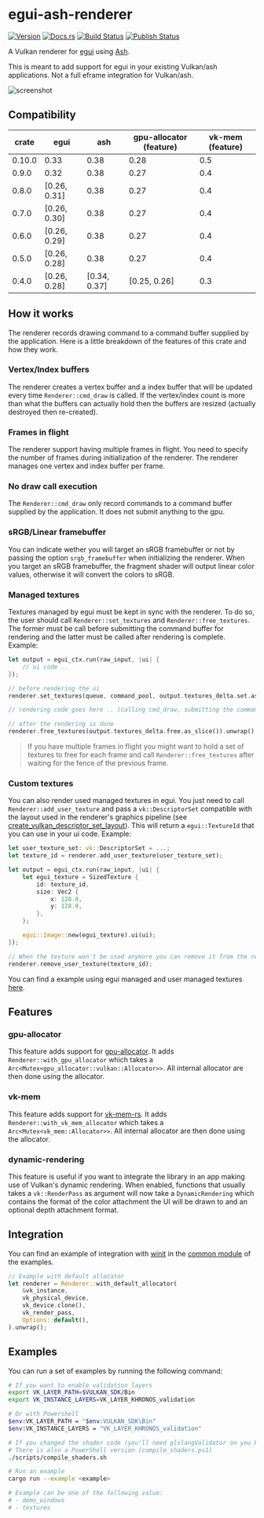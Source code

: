 # egui-ash-renderer

[![Version](https://img.shields.io/crates/v/egui-ash-renderer.svg)](https://crates.io/crates/egui-ash-renderer)
[![Docs.rs](https://docs.rs/egui-ash-renderer/badge.svg)](https://docs.rs/egui-ash-renderer)
[![Build Status](https://github.com/adrien-ben/egui-ash-renderer/workflows/Build/badge.svg)](https://github.com/adrien-ben/egui-ash-renderer/actions)
[![Publish Status](https://github.com/adrien-ben/egui-ash-renderer/workflows/Publish/badge.svg)](https://github.com/adrien-ben/egui-ash-renderer/actions)

A Vulkan renderer for [egui][egui] using [Ash][ash].

This is meant to add support for egui in your existing Vulkan/ash applications. Not a full eframe integration for Vulkan/ash.

![screenshot](capture.png)

## Compatibility

| crate  | egui         | ash          | gpu-allocator (feature) | vk-mem (feature) |
|--------|--------------|--------------|-------------------------|------------------|
| 0.10.0 | 0.33         | 0.38         | 0.28                    | 0.5              |
| 0.9.0  | 0.32         | 0.38         | 0.27                    | 0.4              |
| 0.8.0  | [0.26, 0.31] | 0.38         | 0.27                    | 0.4              |
| 0.7.0  | [0.26, 0.30] | 0.38         | 0.27                    | 0.4              |
| 0.6.0  | [0.26, 0.29] | 0.38         | 0.27                    | 0.4              |
| 0.5.0  | [0.26, 0.28] | 0.38         | 0.27                    | 0.4              |
| 0.4.0  | [0.26, 0.28] | [0.34, 0.37] | [0.25, 0.26]            | 0.3              |

## How it works

The renderer records drawing command to a command buffer supplied by the application. Here is a little breakdown of the features of this crate and how they work.

### Vertex/Index buffers

The renderer creates a vertex buffer and a index buffer that will be updated every time
`Renderer::cmd_draw` is called. If the vertex/index count is more than what the buffers can
actually hold then the buffers are resized (actually destroyed then re-created).

### Frames in flight

The renderer support having multiple frames in flight. You need to specify the number of frames
during initialization of the renderer. The renderer manages one vertex and index buffer per frame.

### No draw call execution

The `Renderer::cmd_draw` only record commands to a command buffer supplied by the application. It does not submit anything to the gpu.

### sRGB/Linear framebuffer

You can indicate wether you will target an sRGB framebuffer or not by passing the option `srgb_framebuffer` when initializing the renderer.
When you target an sRGB framebuffer, the fragment shader will output linear color values, otherwise it will convert the colors to sRGB.

### Managed textures

Textures managed by egui must be kept in sync with the renderer. To do so, the user should call `Renderer::set_textures` and 
`Renderer::free_textures`. The former must be call before submitting the command buffer for rendering and the latter must be
called after rendering is complete. Example:

```rust
let output = egui_ctx.run(raw_input, |ui| {
    // ui code ..
});

// before rendering the ui
renderer.set_textures(queue, command_pool, output.textures_delta.set.as_slice()).unwrap();

// rendering code goes here .. (calling cmd_draw, submitting the command buffer, waiting for rendering to be finished...)

// after the rendering is done 
renderer.free_textures(output.textures_delta.free.as_slice()).unwrap();
```

> If you have multiple frames in flight you might want to hold a set of textures to free for each frame and call 
`Renderer::free_textures` after waiting for the fence of the previous frame.

### Custom textures

You can also render used managed textures in egui. You just need to call `Renderer::add_user_texture` and pass a
`vk::DescriptorSet` compatible with the layout used in the renderer's graphics pipeline 
(see [create_vulkan_descriptor_set_layout](./src/renderer/vulkan.rs)). This will return a `egui::TextureId` that you
can use in your ui code. Example:

```rust
let user_texture_set: vk::DescriptorSet = ...;
let texture_id = renderer.add_user_texture(user_texture_set);

let output = egui_ctx.run(raw_input, |ui| {
    let egui_texture = SizedTexture {
        id: texture_id,
        size: Vec2 {
            x: 128.0,
            y: 128.0,
        },
    };

    egui::Image::new(egui_texture).ui(ui);
});

// When the texture won't be used anymore you can remove it from the renderer
renderer.remove_user_texture(texture_id);
```

You can find a example using egui managed and user managed textures [here](./examples/textures.rs).

## Features

### gpu-allocator

This feature adds support for [gpu-allocator][gpu-allocator]. It adds `Renderer::with_gpu_allocator` which takes
a `Arc<Mutex<gpu_allocator::vulkan::Allocator>>`. All internal allocator are then done using the allocator.

### vk-mem

This feature adds support for [vk-mem-rs][vk-mem-rs]. It adds `Renderer::with_vk_mem_allocator` which takes
a `Arc<Mutex<vk_mem::Allocator>>`. All internal allocator are then done using the allocator.

### dynamic-rendering

This feature is useful if you want to integrate the library in an app making use of Vulkan's dynamic rendering.
When enabled, functions that usually takes a `vk::RenderPass` as argument will now take a `DynamicRendering` which
contains the format of the color attachment the UI will be drawn to and an optional depth attachment format.

## Integration

You can find an example of integration with [winit][winit] in the [common module](examples/common/mod.rs) of the examples.

```rust
// Example with default allocator
let renderer = Renderer::with_default_allocator(
    &vk_instance,
    vk_physical_device,
    vk_device.clone(),
    vk_render_pass,
    Options::default(),
).unwrap();
```

## Examples

You can run a set of examples by running the following command:

```sh
# If you want to enable validation layers
export VK_LAYER_PATH=$VULKAN_SDK/Bin
export VK_INSTANCE_LAYERS=VK_LAYER_KHRONOS_validation

# Or with Powershell
$env:VK_LAYER_PATH = "$env:VULKAN_SDK\Bin"
$env:VK_INSTANCE_LAYERS = "VK_LAYER_KHRONOS_validation"

# If you changed the shader code (you'll need glslangValidator on you PATH)
# There is also a PowerShell version (compile_shaders.ps1)
./scripts/compile_shaders.sh

# Run an example
cargo run --example <example>

# Example can be one of the following value:
# - demo_windows
# - textures
```

[egui]: https://github.com/emilk/egui
[ash]: https://github.com/MaikKlein/ash
[gpu-allocator]: https://github.com/Traverse-Research/gpu-allocator
[vk-mem-rs]: https://github.com/gwihlidal/vk-mem-rs
[winit]: https://github.com/rust-windowing/winit
